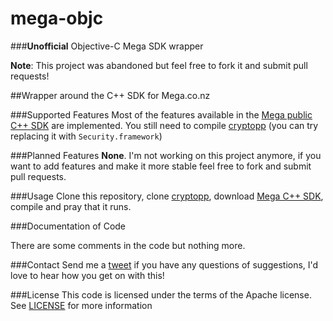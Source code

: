 mega-objc
=========

###**Unofficial** Objective-C Mega SDK wrapper


**Note**: This project was abandoned but feel free to fork it and submit pull requests!

##Wrapper around the C++ SDK for Mega.co.nz 

###Supported Features
Most of the features available in the [Mega public C++ SDK](https://mega.co.nz/sdk.zip) are implemented. You still need to compile [cryptopp](https://github.com/tagyro/CryptoPP-for-iOS) (you can try replacing it with `Security.framework`)

###Planned Features
**None**. I'm not working on this project anymore, if you want to add features and make it more stable feel free to fork and submit pull requests.

###Usage
Clone this repository, clone [cryptopp](https://github.com/tagyro/CryptoPP-for-iOS), download [Mega C++ SDK](https://mega.co.nz/sdk.zip), compile and pray that it runs.  

###Documentation of Code

There are some comments in the code but nothing more.

###Contact
Send me a [tweet](http://twitter.com/andreistoleru) if you have any questions of suggestions, I'd love to hear how you get on with this!

###License
This code is licensed under the terms of the Apache license. See [LICENSE](https://github.com/tagyro/mega-objc/blob/master/LICENSE) for more information

